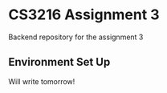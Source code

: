 # CS3216 Assignment 3

Backend repository for the assignment 3

## Environment Set Up

Will write tomorrow!
